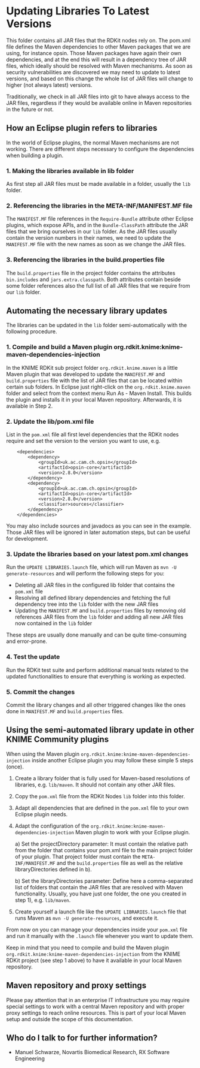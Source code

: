 # Updating Libraries To Latest Versions

This folder contains all JAR files that the RDKit nodes rely on. The pom.xml file defines the
Maven dependencies to other Maven packages that we are using, for instance opsin. 
Those Maven packages have again their own dependencies, and at the end this will result in a
dependency tree of JAR files, which ideally should be resolved with Maven mechanisms. 
As soon as security vulnerabilities are discovered we may need to update to latest versions,
and based on this change the whole list of JAR files will change to higher (not always latest) versions.

Traditionally, we check in all JAR files into git to have always access to the JAR files, regardless
if they would be available online in Maven repositories in the future or not.

## How an Eclipse plugin refers to libraries ##

In the world of Eclipse plugins, the normal Maven mechanisms are not working. There are different
steps necessary to configure the dependencies when building a plugin. 

### 1. Making the libraries available in lib folder ###

As first step all JAR files must be made available in a folder, usually the `lib` folder.

### 2. Referencing the libraries in the META-INF/MANIFEST.MF file ###

The `MANIFEST.MF` file references in the `Require-Bundle` attribute other Eclipse plugins, 
which expose APIs, and in the `Bundle-ClassPath` attribute the JAR files that we bring ourselves
in our `lib` folder. As the JAR files usually contain the version numbers in their names,
we need to update the `MANIFEST.MF` file with the new names as soon as we change the JAR files.

### 3. Referencing the libraries in the build.properties file ###

The `build.properties` file in the project folder contains the attributes `bin.includes` and 
`jars.extra.classpath`. Both attributes contain beside some folder references also the full
list of all JAR files that we require from our `lib` folder.

## Automating the necessary library updates ##

The libraries can be updated in the `lib` folder semi-automatically with the following procedure.

### 1. Compile and build a Maven plugin org.rdkit.knime:knime-maven-dependencies-injection ###

In the KNIME RDKit sub project folder `org.rdkit.knime.maven` is a little Maven plugin that was
developed to update the `MANIFEST.MF` and `build.properties` file with the list of JAR files that
can be located within certain sub folders. In Eclipse just right-click on the `org.rdkit.knime.maven` folder
and select from the context menu Run As - Maven Install. This builds the plugin and installs it 
in your local Maven repository. Afterwards, it is available in Step 2.

### 2. Update the lib/pom.xml file ###

List in the `pom.xml` file all first level dependencies that the RDKit nodes require and set the version
to the version you want to use, e.g. 

```
	<dependencies>
		<dependency>
			<groupId>uk.ac.cam.ch.opsin</groupId>
			<artifactId>opsin-core</artifactId>
			<version>2.8.0</version>
		</dependency>
		<dependency>
			<groupId>uk.ac.cam.ch.opsin</groupId>
			<artifactId>opsin-core</artifactId>
			<version>2.8.0</version>
			<classifier>sources</classifier>
		</dependency>
	</dependencies>
```

You may also include sources and javadocs as you can see in the example. Those JAR files will be ignored in later
automation steps, but can be useful for development.

### 3. Update the libraries based on your latest pom.xml changes ###

Run the `UPDATE LIBRARIES.launch` file, which will run Maven as 
`mvn -U generate-resources` and will perform the following steps for you:

* Deleting all JAR files in the configured lib folder that contains the `pom.xml` file
* Resolving all defined library dependencies and fetching the full dependency tree into the `lib` folder with the new JAR files
* Updating the `MANIFEST.MF` and `build.properties` files by removing old references JAR files from the `lib` folder and adding all 
	  new JAR files now contained in the `lib` folder 

These steps are usually done manually and can be quite time-consuming and error-prone. 

### 4. Test the update ###

Run the RDKit test suite and perform additional manual tests related to the updated functionalities to ensure 
that everything is working as expected.

### 5. Commit the changes ###

Commit the library changes and all other triggered changes like the ones done in `MANIFEST.MF` and `build.properties` files.

## Using the semi-automated library update in other KNIME Community plugins ##

When using the Maven plugin `org.rdkit.knime:knime-maven-dependencies-injection` inside another Eclipse plugin you
may follow these simple 5 steps (once). 

1. Create a library folder that is fully used for Maven-based resolutions of libraries, e.g. `lib/maven`. It should not contain any other JAR files.

2. Copy the `pom.xml` file from the RDKit Nodes `lib` folder into this folder.

3. Adapt all dependencies that are defined in the `pom.xml` file to your own Eclipse plugin needs.

4. Adapt the configuration of the `org.rdkit.knime:knime-maven-dependencies-injection` Maven plugin to work with your Eclipse plugin.

	a) Set the projectDirectory parameter: It must contain the relative path from the folder that contains your pom.xml file to the
	   main project folder of your plugin. That project folder must contain the `META-INF/MANIFEST.MF` and the `build.properties` file as
	   well as the relative libraryDirectories defined in b).

	b) Set the libraryDirectories parameter: Define here a comma-separated list of folders that contain the JAR files that are
	   resolved with Maven functionality. Usually, you have just one folder, the one you created in step 1), e.g. `lib/maven`.

5. Create yourself a launch file like the `UPDATE LIBRARIES.launch` file that runs Maven as `mvn -U generate-resources`, 
   and execute it. 

From now on you can manage your dependencies inside your `pom.xml` file and run it manually with the `.launch` file whenever you want to update them.

Keep in mind that you need to compile and build the Maven plugin `org.rdkit.knime:knime-maven-dependencies-injection`
from the KNIME RDKit project (see step 1 above) to have it available in your local Maven repository.

## Maven repository and proxy settings ##

Please pay attention that in an enterprise IT infrastructure you may require special settings to work with a central 
Maven repository and with proper proxy settings to reach online resources. This is part of your local Maven setup 
and outside the scope of this documentation.

## Who do I talk to for further information? ##

* Manuel Schwarze, Novartis Biomedical Research, RX Software Engineering
